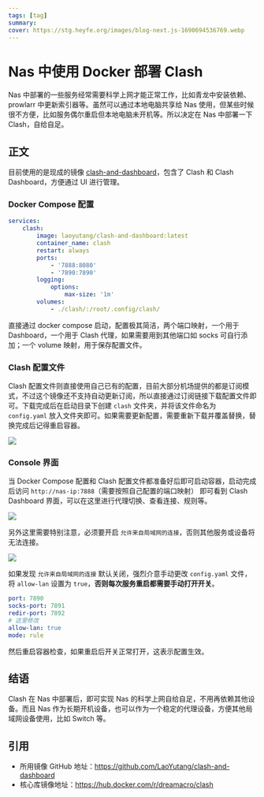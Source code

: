 ```yaml
---
tags: [tag]
summary:
cover: https://stg.heyfe.org/images/blog-next.js-1690694536769.webp
---
```


# Nas 中使用 Docker 部署 Clash

Nas 中部署的一些服务经常需要科学上网才能正常工作，比如青龙中安装依赖、prowlarr 中更新索引器等。虽然可以通过本地电脑共享给 Nas 使用，但某些时候很不方便，比如服务偶尔重启但本地电脑未开机等。所以决定在 Nas 中部署一下 Clash，自给自足。

## 正文

目前使用的是现成的镜像 [clash-and-dashboard](https://github.com/LaoYutang/clash-and-dashboard)，包含了 Clash 和 Clash Dashboard，方便通过 UI 进行管理。

### Docker Compose 配置

```yaml
services:
    clash:
        image: laoyutang/clash-and-dashboard:latest
        container_name: clash
        restart: always
        ports:
            - '7888:8080'
            - '7890:7890'
        logging:
            options:
                max-size: '1m'
        volumes:
            - ./clash/:/root/.config/clash/
```

直接通过 docker compose 启动，配置极其简洁，两个端口映射，一个用于 Dashboard，一个用于 Clash 代理，如果需要用到其他端口如 socks 可自行添加；一个 volume 映射，用于保存配置文件。

### Clash 配置文件

Clash 配置文件则直接使用自己已有的配置，目前大部分机场提供的都是订阅模式，不过这个镜像还不支持自动更新订阅，所以直接通过订阅链接下载配置文件即可。下载完成后在启动目录下创建 `clash` 文件夹，并将该文件命名为 `config.yaml` 放入文件夹即可。如果需要更新配置，需要重新下载并覆盖替换，替换完成后记得重启容器。

![](https://stg.heyfe.org/images/blog-nas-docker-clash-1740150945177.png)

### Console 界面

当 Docker Compose 配置和 Clash 配置文件都准备好后即可启动容器，启动完成后访问 `http://nas-ip:7888`（需要按照自己配置的端口映射） 即可看到 Clash Dashboard 界面，可以在这里进行代理切换、查看连接、规则等。

![](https://stg.heyfe.org/images/blog-nas-docker-clash-1740151206808.png)

另外这里需要特别注意，必须要开启 `允许来自局域网的连接`，否则其他服务或设备将无法连接。

![](https://stg.heyfe.org/images/blog-nas-docker-clash-1740151282487.png)

如果发现 `允许来自局域网的连接` 默认关闭，强烈介意手动更改 `config.yaml` 文件，将 `allow-lan` 设置为 `true`，**否则每次服务重启都需要手动打开开关**。

```yaml
port: 7890
socks-port: 7891
redir-port: 7892
# 这里修改
allow-lan: true
mode: rule
```

然后重启容器检查，如果重启后开关正常打开，这表示配置生效。

## 结语

Clash 在 Nas 中部署后，即可实现 Nas 的科学上网自给自足，不用再依赖其他设备。而且 Nas 作为长期开机设备，也可以作为一个稳定的代理设备，方便其他局域网设备使用，比如 Switch 等。

## 引用

- 所用镜像 GitHub 地址：https://github.com/LaoYutang/clash-and-dashboard
- 核心库镜像地址：https://hub.docker.com/r/dreamacro/clash